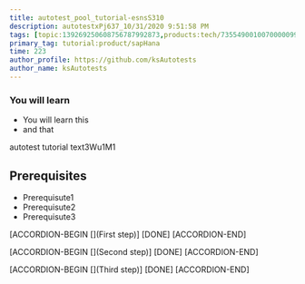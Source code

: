 ```yaml
---
title: autotest_pool_tutorial-esnsS310
description: autotestxPj637_10/31/2020 9:51:58 PM
tags: [topic:139269250608756787992873,products:tech/73554900100700000996,tutorial:experience/advanced]
primary_tag: tutorial:product/sapHana
time: 223
author_profile: https://github.com/ksAutotests
author_name: ksAutotests
---
```

### You will learn
- You will learn this
- and that

autotest tutorial text3Wu1M1

## Prerequisites
- Prerequisute1
- Prerequisute2
- Prerequisute3

[ACCORDION-BEGIN [](First step)]
[DONE]
[ACCORDION-END]

[ACCORDION-BEGIN [](Second step)]
[DONE]
[ACCORDION-END]

[ACCORDION-BEGIN [](Third step)]
[DONE]
[ACCORDION-END]

